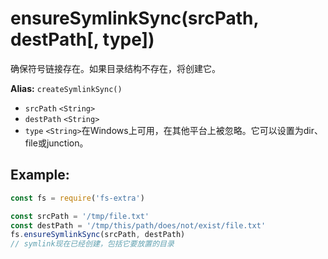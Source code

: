 # ensureSymlinkSync(srcPath, destPath[, type])

确保符号链接存在。如果目录结构不存在，将创建它。

**Alias:** `createSymlinkSync()`

- `srcPath` `<String>`
- `destPath` `<String>`
- `type` `<String>`在Windows上可用，在其他平台上被忽略。它可以设置为dir、file或junction。

## Example:

```javascript
const fs = require('fs-extra')

const srcPath = '/tmp/file.txt'
const destPath = '/tmp/this/path/does/not/exist/file.txt'
fs.ensureSymlinkSync(srcPath, destPath)
// symlink现在已经创建，包括它要放置的目录
```
